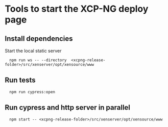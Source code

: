 # Tools to start the XCP-NG deploy page

## Install dependencies

Start the local static server

```
  npm run ws -- --directory  <xcpng-release-folder>/src/xenserver/opt/xensource/www
```

## Run tests

```
  npm run cypress:open
```

## Run cypress and http server in parallel

```
  npm start -- <xcpng-release-folder>/src/xenserver/opt/xensource/www
```

